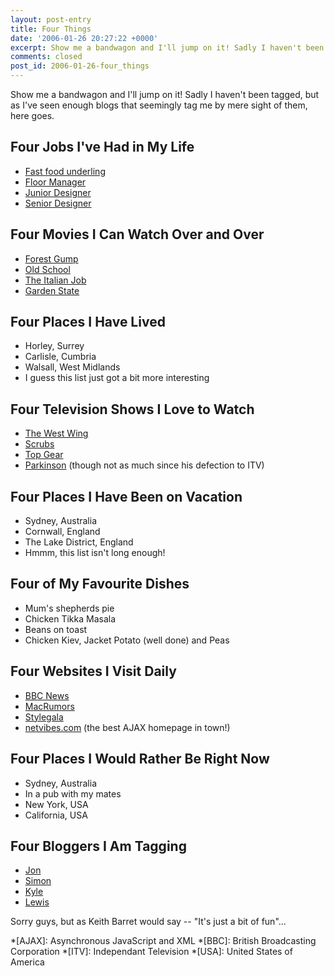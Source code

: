 ```yaml
---
layout: post-entry
title: Four Things
date: '2006-01-26 20:27:22 +0000'
excerpt: Show me a bandwagon and I'll jump on it! Sadly I haven't been tagged, but as I've seen enough blogs that seemingly tag me by mere sight of them, here goes.
comments: closed
post_id: 2006-01-26-four_things
---
```

Show me a bandwagon and I'll jump on it! Sadly I haven't been tagged, but as I've seen enough blogs that seemingly tag me by mere sight of them, here goes.

## Four Jobs I've Had in My Life
* [Fast food underling](http://www.themaninblue.com/writing/perspective/2006/01/26/)
* [Floor Manager](http://www.mcdonalds.co.uk/)
* [Junior Designer](http://www.orangevision.co.uk/)
* [Senior Designer](http://www.ning.com/)

## Four Movies I Can Watch Over and Over
* [Forest Gump](http://www.imdb.com/title/tt0109830/)
* [Old School](http://www.imdb.com/title/tt0302886/)
* [The Italian Job](http://www.imdb.com/title/tt0064505/)
* [Garden State](http://www.imdb.com/title/tt0333766/)

## Four Places I Have Lived
* Horley, Surrey
* Carlisle, Cumbria
* Walsall, West Midlands
* I guess this list just got a bit more interesting

## Four Television Shows I Love to Watch
* [The West Wing](http://www.nbc.com/The_West_Wing/)
* [Scrubs](http://www.nbc.com/Scrubs/)
* [Top Gear](http://www.bbc.co.uk/topgear/)
* [Parkinson](http://www.itv.com/parkinson/) (though not as much since his defection to ITV)

## Four Places I Have Been on Vacation
* Sydney, Australia
* Cornwall, England
* The Lake District, England
* Hmmm, this list isn't long enough!

## Four of My Favourite Dishes
* Mum's shepherds pie
* Chicken Tikka Masala
* Beans on toast
* Chicken Kiev, Jacket Potato (well done) and Peas

## Four Websites I Visit Daily
* [BBC News](http://news.bbc.co.uk/)
* [MacRumors](http://www.macrumors.com/)
* [Stylegala](http://www.stylegala.com/)
* [netvibes.com](http://www.netvibes.com/) (the best AJAX homepage in town!)

## Four Places I Would Rather Be Right Now
* Sydney, Australia
* In a pub with my mates
* New York, USA
* California, USA

## Four Bloggers I Am Tagging
* [Jon](http://www.roobottom.com/2006/01/27/four-things/)
* [Simon](http://www.simonjobling.com/?p=89)
* [Kyle](http://www.houseofkyle.com/2006/01/sustaining-meme.php)
* [Lewis](http://www.darthlawb.co.uk/lawblog/?p=25)

Sorry guys, but as Keith Barret would say  --  "It's just a bit of fun"...

*[AJAX]: Asynchronous JavaScript and XML
*[BBC]: British Broadcasting Corporation
*[ITV]: Independant Television
*[USA]: United States of America